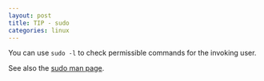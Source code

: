 ```yaml
---
layout: post
title: TIP - sudo
categories: linux
---
```


You can use `sudo -l` to check permissible commands for the invoking user.

See also the [sudo man page](https://man7.org/linux/man-pages/man8/sudo.8.html).
